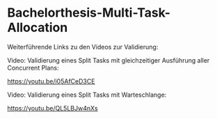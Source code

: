 # Bachelorthesis-Multi-Task-Allocation

Weiterführende Links zu den Videos zur Validierung:

Video: Validierung eines Split Tasks mit gleichzeitiger Ausführung aller Concurrent Plans:

https://youtu.be/i05AfCeD3CE


Video: Validierung eines Split Tasks mit Warteschlange:

https://youtu.be/QL5LBJw4nXs





